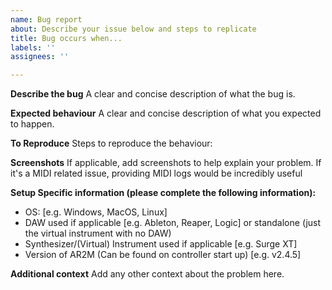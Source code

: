 ```yaml
---
name: Bug report
about: Describe your issue below and steps to replicate
title: Bug occurs when...
labels: ''
assignees: ''

---
```


**Describe the bug**
A clear and concise description of what the bug is.

**Expected behaviour**
A clear and concise description of what you expected to happen.

**To Reproduce**
Steps to reproduce the behaviour:

**Screenshots**
If applicable, add screenshots to help explain your problem.
If it's a MIDI related issue, providing MIDI logs would be incredibly useful

**Setup Specific information (please complete the following information):**
 - OS: [e.g. Windows, MacOS, Linux]
 - DAW used if applicable [e.g. Ableton, Reaper, Logic] or standalone (just the virtual instrument with no DAW)
 - Synthesizer/(Virtual) Instrument used if applicable [e.g. Surge XT]
 - Version of AR2M (Can be found on controller start up) [e.g. v2.4.5]

**Additional context**
Add any other context about the problem here.
